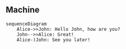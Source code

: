 ## Machine
```mermaid
sequenceDiagram
    Alice->>John: Hello John, how are you?
    John-->>Alice: Great!
    Alice-)John: See you later!
```
